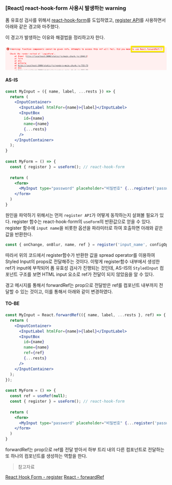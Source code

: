 ### [React] react-hook-form 사용시 발생하는 warning

폼 유효성 검사를 위해서 [react-hook-form](https://react-hook-form.com/)를 도입하였고,
[register API](https://react-hook-form.com/api/useform/register)를 사용하면서 아래와 같은 경고와 마주했다.

이 경고가 발생하는 이유와 해결법을 정리하고자 한다.

![경고 메시지](./images/forwardRef.png)

#### AS-IS

```jsx
const MyInput = ({ name, label, ...rests }) => {
  return (
    <InputContainer>
      <InputLabel htmlFor={name}>{label}</InputLabel>
      <InputBox
        id={name}
        name={name}
        {...rests}
      />
    </InputContainer>
  );
}

const MyForm = () => {
  const { register } = useForm(); // react-hook-form

  return (
    <form>
      <MyInput type="password" placeholder="비밀번호" {...register('password')}>
    </form>
  )
}
```

원인을 파악하기 위해서는 먼저 `register API`가 어떻게 동작하는지 살펴볼 필요가 있다. register 함수는 react-hook-form의 `useForm`의 반환값으로 얻을 수 있다. register 함수에 `input name`을 비롯한 옵션을 파라미터로 하여 호출하면 아래와 같은 값을 반환한다.

```jsx
const { onChange, onBlur, name, ref } = register('input_name', configOptionObject);
```

따라서 위의 코드에서 register함수가 반환한 값을 spread operator를 이용하여 Styled Input의 props로 전달해주는 것이다.
이렇게 register함수 내부에서 생성한 ref가 input에 부착되어 폼 유효성 검사가 진행되는 것인데, AS-IS의 `StyledInput` 컴포넌트 구조를 보면 HTML input 요소로 ref가 전달이 되지 않았음을 알 수 있다.

경고 메시지를 통해서 forwardRef는 prop으로 전달받은 ref를 컴포넌트 내부까지 전달할 수 있는 것이고, 이를 통해서 아래와 같이 변경하였다.

#### TO-BE

```jsx
const MyInput = React.forwardRef(({ name, label, ...rests }, ref) => {
  return (
    <InputContainer>
      <InputLabel htmlFor={name}>{label}</InputLabel>
      <InputBox
        id={name}
        name={name}
        ref={ref}
        {...rests}
      />
    </InputContainer>
  );
});

const MyForm = () => {
  const ref = useRef(null);
  const { register } = useForm(); // react-hook-form

  return (
    <form>
      <MyInput type="password" placeholder="비밀번호" {...register('password')}>
    </form>
  )
}
```

forwardRef는 prop으로 ref를 전달 받아서 하부 트리 내의 다른 컴포넌트로 전달하는 또 하나의 컴포넌트를 생성하는 역할을 한다.

> 참고자료

[React Hook Form - register](https://react-hook-form.com/api/useform/register)
[React - forwardRef](https://ko.reactjs.org/docs/react-api.html#reactforwardref)
